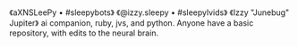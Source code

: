 《aXNSLeePy • #sleepybots》
《@izzy.sleepy • #sleepylvids》
《Izzy "Junebug" Jupiter》
 ai companion, ruby, jvs, and python. Anyone have a basic repository, with edits to the neural brain.

